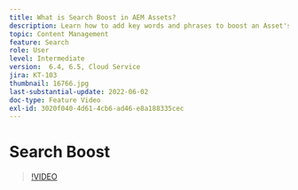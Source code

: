 ```yaml
---
title: What is Search Boost in AEM Assets?
description: Learn how to add key words and phrases to boost an Asset's search relevancy in Adobe Experience Manager.
topic: Content Management
feature: Search
role: User
level: Intermediate
version:  6.4, 6.5, Cloud Service
jira: KT-103
thumbnail: 16766.jpg
last-substantial-update: 2022-06-02
doc-type: Feature Video
exl-id: 3020f040-4d61-4cb6-ad46-e8a188335cec
---
```

# Search Boost

>[!VIDEO](https://video.tv.adobe.com/v/16766?quality=12&learn=on)
